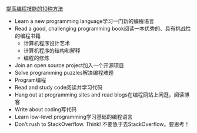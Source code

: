 

[提高编程技能的10种方法](https://blog.51cto.com/bruceou/4856594)
-  Learn a new programming language学习一门新的编程语言
-  Read a good, challenging programming book阅读一本优秀的、具有挑战性的编程书籍
   -  计算机程序设计艺术
   -  计算机程序的结构和解释
   -  编程的修炼
-  Join an open source project加入一个开源项目
-  Solve programming puzzles解决编程难题
-  Program编程
-  Read and study code阅读并学习代码
-  Hang out at programming sites and read blogs在编程网站上闲逛，阅读博客
-  Write about coding写代码
-  Learn low-level programming学习基础的编程语言
-  Don’t rush to StackOverflow. Think! 不要急于去StackOverflow。要思考！